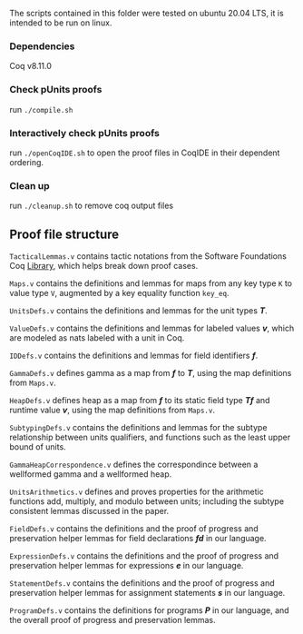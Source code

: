 The scripts contained in this folder were tested on ubuntu 20.04 LTS, it is intended to be run on linux.

### Dependencies

Coq v8.11.0

### Check pUnits proofs

run `./compile.sh`

### Interactively check pUnits proofs

run `./openCoqIDE.sh` to open the proof files in CoqIDE in their dependent ordering.

### Clean up

run `./cleanup.sh` to remove coq output files

## Proof file structure

`TacticalLemmas.v` contains tactic notations from the Software Foundations Coq [Library](http://flint.cs.yale.edu/cs428/coq/sf/SfLib.html), which helps break down proof cases.

`Maps.v` contains the definitions and lemmas for maps from any key type `K` to value type `V`, augmented by a key equality function `key_eq`.

`UnitsDefs.v` contains the definitions and lemmas for the unit types **_T_**.

`ValueDefs.v` contains the definitions and lemmas for labeled values **_v_**, which are modeled as nats labeled with a unit in Coq.

`IDDefs.v` contains the definitions and lemmas for field identifiers **_f_**.

`GammaDefs.v` defines gamma as a map from **_f_** to **_T_**, using the map definitions from `Maps.v`.

`HeapDefs.v` defines heap as a map from **_f_** to its static field type **_Tf_** and runtime value **_v_**, using the map definitions from `Maps.v`.

`SubtypingDefs.v` contains the definitions and lemmas for the subtype relationship between units qualifiers, and functions such as the least upper bound of units.

`GammaHeapCorrespondence.v` defines the correspondince between a wellformed gamma and a wellformed heap.

`UnitsArithmetics.v` defines and proves properties for the arithmetic functions add, multiply, and modulo between units; including the subtype consistent lemmas discussed in the paper.

`FieldDefs.v` contains the definitions and the proof of progress and preservation helper lemmas for field declarations **_fd_** in our language.

`ExpressionDefs.v` contains the definitions and the proof of progress and preservation helper lemmas for expressions **_e_** in our language.

`StatementDefs.v` contains the definitions and the proof of progress and preservation helper lemmas for assignment statements **_s_** in our language.

`ProgramDefs.v` contains the definitions for programs **_P_** in our language, and the overall proof of progress and preservation lemmas.
